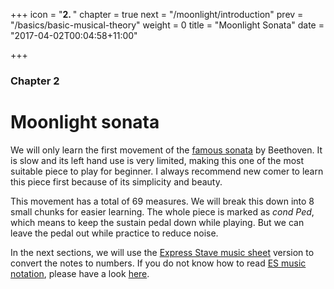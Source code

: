 +++
icon = "<b>2. </b>"
chapter = true
next = "/moonlight/introduction"
prev = "/basics/basic-musical-theory"
weight = 0
title = "Moonlight Sonata"
date = "2017-04-02T00:04:58+11:00"

+++

### Chapter 2

# Moonlight sonata

We will only learn the first movement of the [famous sonata](https://en.wikipedia.org/wiki/Piano_Sonata_No._14_(Beethoven)) by Beethoven. It is slow and its left hand use is very limited, making this one of the most suitable piece to play for beginner. I always recommend new comer to learn this piece first because of its simplicity and beauty.

This movement has a total of 69 measures. We will break this down into 8 small chunks for easier learning. The whole piece is marked as _cond Ped_, which means to keep the sustain pedal down while playing. But we can leave the pedal out while practice to reduce noise.

In the next sections, we will use the [Express Stave music sheet](/moonlight/ES_Beethoven_Moonlight.pdf) version to convert the notes to numbers. If you do not know how to read [ES music notation](http://musicnotation.org/system/express-stave-by-john-keller/), please have a look [here](/pdf/ESINTRO-p1.pdf).